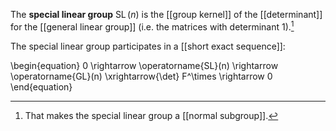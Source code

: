 The **special linear group** $\operatorname{SL}(n)$ is the [[group kernel]] of the [[determinant]] for the [[general linear group]] (i.e. the matrices with determinant 1).[^nsg]

[^nsg]: That makes the special linear group a [[normal subgroup]].

The special linear group participates in a [[short exact sequence]]:

\begin{equation}
0 \rightarrow \operatorname{SL}(n) \rightarrow \operatorname{GL}(n) \xrightarrow{\det} F^\times \rightarrow 0
\end{equation}